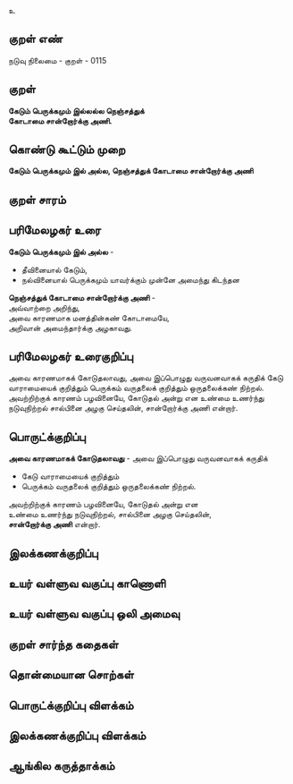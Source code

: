 உ

## குறள் எண் 

நடுவு நிலைமை - குறள் - 0115  

## குறள் 

**கேடும் பெருக்கமும் இல்லல்ல நெஞ்சத்துக்  
கோடாமை சான்றோர்க்கு அணி.** 

## கொண்டு கூட்டும் முறை

**கேடும் பெருக்கமும் இல் அல்ல, நெஞ்சத்துக் கோடாமை சான்றோர்க்கு அணி**

## குறள் சாரம் 


## பரிமேலழகர் உரை

**கேடும் பெருக்கமும் இல் அல்ல** -  
* தீவினையால் கேடும்,  
* நல்வினையால் பெருக்கமும் யாவர்க்கும் முன்னே அமைந்து கிடந்தன  

**நெஞ்சத்துக் கோடாமை சான்றோர்க்கு அணி** -  
அவ்வாற்றை அறிந்து,  
அவை காரணமாக மனத்தின்கண் கோடாமையே,  
அறிவான் அமைந்தார்க்கு அழகாவது.   

## பரிமேலழகர் உரைகுறிப்பு   

அவை காரணமாகக் கோடுதலாவது, அவை இப்பொழுது வருவனவாகக் கருதிக் கேடு வாராமையைக் குறித்தும் பெருக்கம் வருதலைக் குறித்தும் ஒருதலைக்கண் நிற்றல்.  
அவற்றிற்குக் காரணம் பழவினையே, கோடுதல் அன்று என உண்மை உணர்ந்து நடுவுநிற்றல் சால்பினை அழகு செய்தலின், சான்றோர்க்கு அணி என்றார்.  

## பொருட்க்குறிப்பு 

**அவை காரணமாகக் கோடுதலாவது** - 
அவை இப்பொழுது வருவனவாகக் கருதிக்  
* கேடு வாராமையைக் குறித்தும்  
* பெருக்கம் வருதலைக் குறித்தும் ஒருதலைக்கண் நிற்றல்.  

அவற்றிற்குக் காரணம் பழவினையே, கோடுதல் அன்று என  
உண்மை உணர்ந்து நடுவுநிற்றல், சால்பினை அழகு செய்தலின்,  
**சான்றோர்க்கு அணி** என்றார்.  

## இலக்கணக்குறிப்பு  


## உயர் வள்ளுவ வகுப்பு காணொளி


## உயர் வள்ளுவ வகுப்பு ஒலி அமைவு 

 
## குறள் சார்ந்த கதைகள் 


## தொன்மையான சொற்கள்


## பொருட்க்குறிப்பு விளக்கம்


## இலக்கணக்குறிப்பு விளக்கம்


## ஆங்கில கருத்தாக்கம் 


